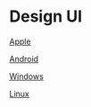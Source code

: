 # Design UI

[Apple](/docs/design-ui/macos/README.md)

[Android](/docs/design-ui/android/README.md)

[Windows]()

[Linux](/docs/design-ui/linux/README.md)
